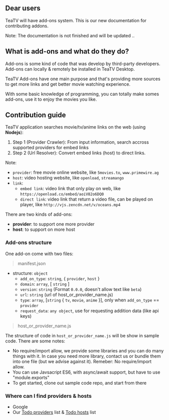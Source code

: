 ## Dear users

TeaTV will have add-ons system. This is our new documentation for contributing addons.

Note: The documentation is not finished and will be updated ..

## What is add-ons and what do they do?

Add-ons is some kind of code that was develop by third-party developers. Add-ons can locally & remotely be installed in TeaTV Desktop.

TeaTV Add-ons have one main purpose and that's providing more sources to get more links and get better movie watching experience.

With some basic knowledge of programming, you can totally make somes add-ons, use it to enjoy the movies you like.

## Contribution guide

TeaTV application searches movie/tv/anime links on the web (using __Nodejs__):
1. Step 1 (Provider Crawler): From input information, search accross supported providers for embed links
2. Step 2 (Url Resolver): Convert embed links (host) to direct links.

Note:
- `provider`: free movie online website, like `5movies.to`, `www.primewire.ag`
- `host`: video hosting website, like `openload`, `streamango`
- `link`: 
    + `embed link`: video link that only play on web, like `https://openload.co/embed/aoiV82o6DQ0`
    + `direct link`: video link that return a video file, can be played on player, like `http://vjs.zencdn.net/v/oceans.mp4`

There are two kinds of add-ons: 
- __provider__: to support one more provider 
- __host__: to support on more host

### Add-ons structure

One add-on come with two files: 

> manifest.json
  - structure: `object`
    + `add_on_type`: `string`, { `provider`, `host` }
    + `domain`: `array`, [ `string` ]
    + `version`: `string` (Format `0.0.0`, doesn't allow text like `beta`)
    + `url`: `string` (url of host_or_provider_name.js)
    + `type`: `array`, [`string` { `tv`, `movie`, `anime` }], only when `add_on_type` == `provider`
    + `request_data`: `any object`, use for requesting addition data (like api keys)
    
> host_or_provider_name.js

The structure of code in `host_or_provider_name.js` will be show in sample code. There are some notes:
- No require/import allow, we provide some libraries and you can do many things with it. In case you need more library, contact us or bundle them into one file (but we advise against it). Remeber: No require/import allow.
- You can use Javsacript ES6, with async/await support, but have to use "module.exports"
- To get started, clone out sample code repo, and start from there


### Where can I find providers & hosts

- Google
- Our [Todo providers](https://github.com/TeaTV/TeaTV-macOS/blob/master/misc/todo_providers.json) list & [Todo hosts](https://github.com/TeaTV/TeaTV-macOS/blob/master/misc/todo_host.json) list